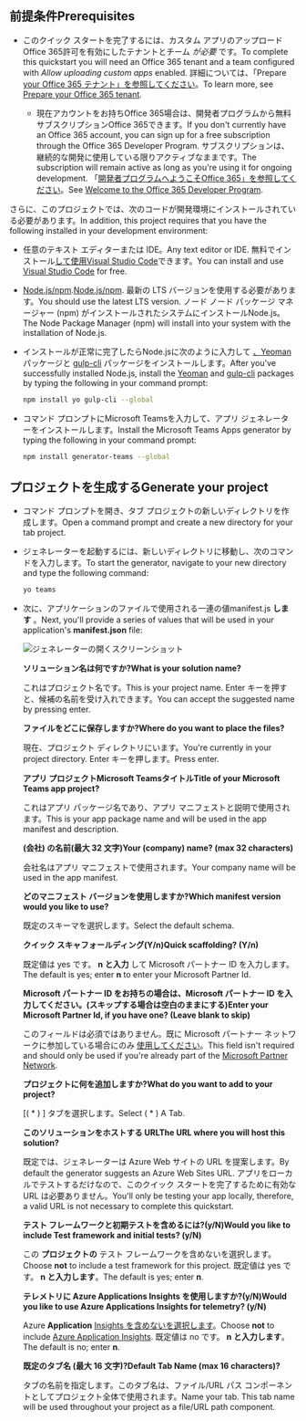 ## <a name="prerequisites"></a><span data-ttu-id="e0059-101">前提条件</span><span class="sxs-lookup"><span data-stu-id="e0059-101">Prerequisites</span></span>

- <span data-ttu-id="e0059-102">このクイック スタートを完了するには、カスタム アプリのアップロードOffice 365許可を有効にしたテナントとチーム *が必要* です。</span><span class="sxs-lookup"><span data-stu-id="e0059-102">To complete this quickstart you will need an Office 365 tenant and a team configured with *Allow uploading custom apps* enabled.</span></span> <span data-ttu-id="e0059-103">詳細については、「Prepare [your Office 365 テナント」を参照してください](~/concepts/build-and-test/prepare-your-o365-tenant.md)。</span><span class="sxs-lookup"><span data-stu-id="e0059-103">To learn more, see [Prepare your Office 365 tenant](~/concepts/build-and-test/prepare-your-o365-tenant.md).</span></span>

  - <span data-ttu-id="e0059-104">現在アカウントをお持ちOffice 365場合は、開発者プログラムから無料サブスクリプションOffice 365できます。</span><span class="sxs-lookup"><span data-stu-id="e0059-104">If you don't currently have an Office 365 account, you can sign up for a free subscription through the Office 365 Developer Program.</span></span> <span data-ttu-id="e0059-105">サブスクリプションは、継続的な開発に使用している限りアクティブなままです。</span><span class="sxs-lookup"><span data-stu-id="e0059-105">The subscription will remain active as long as you're using it for ongoing development.</span></span> <span data-ttu-id="e0059-106">「[開発者プログラムへようこそOffice 365」を参照してください](/office/developer-program/microsoft-365-developer-program)。</span><span class="sxs-lookup"><span data-stu-id="e0059-106">See [Welcome to the Office 365 Developer Program](/office/developer-program/microsoft-365-developer-program).</span></span>

<span data-ttu-id="e0059-107">さらに、このプロジェクトでは、次のコードが開発環境にインストールされている必要があります。</span><span class="sxs-lookup"><span data-stu-id="e0059-107">In addition, this project requires that you have the following installed in your development environment:</span></span>

- <span data-ttu-id="e0059-108">任意のテキスト エディターまたは IDE。</span><span class="sxs-lookup"><span data-stu-id="e0059-108">Any text editor or IDE.</span></span> <span data-ttu-id="e0059-109">無料でインストール[して使用Visual Studio Code](https://code.visualstudio.com/download)できます。</span><span class="sxs-lookup"><span data-stu-id="e0059-109">You can install and use [Visual Studio Code](https://code.visualstudio.com/download) for free.</span></span>

- <span data-ttu-id="e0059-110">[Node.js/npm](https://nodejs.org/en/).</span><span class="sxs-lookup"><span data-stu-id="e0059-110">[Node.js/npm](https://nodejs.org/en/).</span></span> <span data-ttu-id="e0059-111">最新の LTS バージョンを使用する必要があります。</span><span class="sxs-lookup"><span data-stu-id="e0059-111">You should use the latest LTS version.</span></span> <span data-ttu-id="e0059-112">ノード ノード パッケージ マネージャー (npm) がインストールされたシステムにインストールNode.js。</span><span class="sxs-lookup"><span data-stu-id="e0059-112">The Node Package Manager (npm) will install into your system with the installation of Node.js.</span></span>

- <span data-ttu-id="e0059-113">インストールが正常に完了したらNode.jsに次のように入力して [、Yeoman](https://yeoman.io/) パッケージと [gulp-cli](https://www.npmjs.com/package/gulp-cli) パッケージをインストールします。</span><span class="sxs-lookup"><span data-stu-id="e0059-113">After you've successfully installed Node.js, install the [Yeoman](https://yeoman.io/) and [gulp-cli](https://www.npmjs.com/package/gulp-cli) packages by typing the following in your command prompt:</span></span>

    ```bash
    npm install yo gulp-cli --global
    ```

- <span data-ttu-id="e0059-114">コマンド プロンプトにMicrosoft Teamsを入力して、アプリ ジェネレーターをインストールします。</span><span class="sxs-lookup"><span data-stu-id="e0059-114">Install the Microsoft Teams Apps generator by typing the following in your command prompt:</span></span>

    ```bash
    npm install generator-teams --global
    ```

## <a name="generate-your-project"></a><span data-ttu-id="e0059-115">プロジェクトを生成する</span><span class="sxs-lookup"><span data-stu-id="e0059-115">Generate your project</span></span>

- <span data-ttu-id="e0059-116">コマンド プロンプトを開き、タブ プロジェクトの新しいディレクトリを作成します。</span><span class="sxs-lookup"><span data-stu-id="e0059-116">Open a command prompt and create a new directory for your tab project.</span></span>

- <span data-ttu-id="e0059-117">ジェネレーターを起動するには、新しいディレクトリに移動し、次のコマンドを入力します。</span><span class="sxs-lookup"><span data-stu-id="e0059-117">To start the generator, navigate to your new directory and type the following command:</span></span>

    ```bash
    yo teams
    ```

- <span data-ttu-id="e0059-118">次に、アプリケーションのファイルで使用される一連の値manifest.js **します** 。</span><span class="sxs-lookup"><span data-stu-id="e0059-118">Next, you'll provide a series of values that will be used in your application's **manifest.json** file:</span></span>

    ![ジェネレーターの開くスクリーンショット](/microsoftteams/platform/assets/images/tab-images/teamsTabScreenshot.PNG)

    <span data-ttu-id="e0059-120">**ソリューション名は何ですか?**</span><span class="sxs-lookup"><span data-stu-id="e0059-120">**What is your solution name?**</span></span>

    <span data-ttu-id="e0059-121">これはプロジェクト名です。</span><span class="sxs-lookup"><span data-stu-id="e0059-121">This is your project name.</span></span> <span data-ttu-id="e0059-122">Enter キーを押すと、候補の名前を受け入れできます。</span><span class="sxs-lookup"><span data-stu-id="e0059-122">You can accept the suggested name by pressing enter.</span></span>

    <span data-ttu-id="e0059-123">**ファイルをどこに保存しますか?**</span><span class="sxs-lookup"><span data-stu-id="e0059-123">**Where do you want to place the files?**</span></span>

    <span data-ttu-id="e0059-124">現在、プロジェクト ディレクトリにいます。</span><span class="sxs-lookup"><span data-stu-id="e0059-124">You're currently in your project directory.</span></span> <span data-ttu-id="e0059-125">Enter キーを押します。</span><span class="sxs-lookup"><span data-stu-id="e0059-125">Press enter.</span></span>

    <span data-ttu-id="e0059-126">**アプリ プロジェクトMicrosoft Teamsタイトル**</span><span class="sxs-lookup"><span data-stu-id="e0059-126">**Title of your Microsoft Teams app project?**</span></span>

    <span data-ttu-id="e0059-127">これはアプリ パッケージ名であり、アプリ マニフェストと説明で使用されます。</span><span class="sxs-lookup"><span data-stu-id="e0059-127">This is your app package name and will be used in the app manifest and description.</span></span>

    <span data-ttu-id="e0059-128">**(会社) の名前(最大 32 文字)**</span><span class="sxs-lookup"><span data-stu-id="e0059-128">**Your (company) name? (max 32 characters)**</span></span>

    <span data-ttu-id="e0059-129">会社名はアプリ マニフェストで使用されます。</span><span class="sxs-lookup"><span data-stu-id="e0059-129">Your company name will be used in the app manifest.</span></span>

    <span data-ttu-id="e0059-130">**どのマニフェスト バージョンを使用しますか?**</span><span class="sxs-lookup"><span data-stu-id="e0059-130">**Which manifest version would you like to use?**</span></span>

    <span data-ttu-id="e0059-131">既定のスキーマを選択します。</span><span class="sxs-lookup"><span data-stu-id="e0059-131">Select the default schema.</span></span>

    <span data-ttu-id="e0059-132">**クイック スキャフォールディング(Y/n)**</span><span class="sxs-lookup"><span data-stu-id="e0059-132">**Quick scaffolding? (Y/n)**</span></span>

    <span data-ttu-id="e0059-133">既定値は yes です。 **n と入力** して Microsoft パートナー ID を入力します。</span><span class="sxs-lookup"><span data-stu-id="e0059-133">The default is yes; enter **n** to enter your Microsoft Partner Id.</span></span>

    <span data-ttu-id="e0059-134">**Microsoft パートナー ID をお持ちの場合は、Microsoft パートナー ID を入力してください。(スキップする場合は空白のままにする)**</span><span class="sxs-lookup"><span data-stu-id="e0059-134">**Enter your Microsoft Partner Id, if you have one? (Leave blank to skip)**</span></span>

    <span data-ttu-id="e0059-135">このフィールドは必須ではありません。既に Microsoft パートナー ネットワークに参加している場合にのみ [使用してください](https://partner.microsoft.com)。</span><span class="sxs-lookup"><span data-stu-id="e0059-135">This field isn't required and should only be used if you're already part of the [Microsoft Partner Network](https://partner.microsoft.com).</span></span>

    <span data-ttu-id="e0059-136">**プロジェクトに何を追加しますか?**</span><span class="sxs-lookup"><span data-stu-id="e0059-136">**What do you want to add to your project?**</span></span>

    <span data-ttu-id="e0059-137">[( &ast; ) ] タブを選択します。</span><span class="sxs-lookup"><span data-stu-id="e0059-137">Select ( &ast; ) A Tab.</span></span>

    <span data-ttu-id="e0059-138">**このソリューションをホストする URL**</span><span class="sxs-lookup"><span data-stu-id="e0059-138">**The URL where you will host this solution?**</span></span>

    <span data-ttu-id="e0059-139">既定では、ジェネレーターは Azure Web サイトの URL を提案します。</span><span class="sxs-lookup"><span data-stu-id="e0059-139">By default the generator suggests an Azure Web Sites URL.</span></span> <span data-ttu-id="e0059-140">アプリをローカルでテストするだけなので、このクイック スタートを完了するために有効な URL は必要ありません。</span><span class="sxs-lookup"><span data-stu-id="e0059-140">You'll only be testing your app locally, therefore, a valid URL is not necessary to complete this quickstart.</span></span>

    <span data-ttu-id="e0059-141">**テスト フレームワークと初期テストを含めるには?(y/N)**</span><span class="sxs-lookup"><span data-stu-id="e0059-141">**Would you like to include Test framework and initial tests? (y/N)**</span></span>

    <span data-ttu-id="e0059-142">この **プロジェクトの** テスト フレームワークを含めないを選択します。</span><span class="sxs-lookup"><span data-stu-id="e0059-142">Choose **not** to include a test framework for this project.</span></span> <span data-ttu-id="e0059-143">既定値は yes です。 **n と入力します**。</span><span class="sxs-lookup"><span data-stu-id="e0059-143">The default is yes; enter **n**.</span></span>

    <span data-ttu-id="e0059-144">**テレメトリに Azure Applications Insights を使用しますか?(y/N)**</span><span class="sxs-lookup"><span data-stu-id="e0059-144">**Would you like to use Azure Applications Insights for telemetry? (y/N)**</span></span>

    <span data-ttu-id="e0059-145">Azure **Application** [Insights を含めないを選択します](/azure/azure-monitor/app/app-insights-overview)。</span><span class="sxs-lookup"><span data-stu-id="e0059-145">Choose **not** to include [Azure Application Insights](/azure/azure-monitor/app/app-insights-overview).</span></span> <span data-ttu-id="e0059-146">既定値は no です。 **n と入力します**。</span><span class="sxs-lookup"><span data-stu-id="e0059-146">The default is no; enter **n**.</span></span>

    <span data-ttu-id="e0059-147">**既定のタブ名 (最大 16 文字)?**</span><span class="sxs-lookup"><span data-stu-id="e0059-147">**Default Tab Name (max 16 characters)?**</span></span>

    <span data-ttu-id="e0059-148">タブの名前を指定します。このタブ名は、ファイル/URL パス コンポーネントとしてプロジェクト全体で使用されます。</span><span class="sxs-lookup"><span data-stu-id="e0059-148">Name your tab. This tab name will be used throughout your project as a file/URL path component.</span></span>
